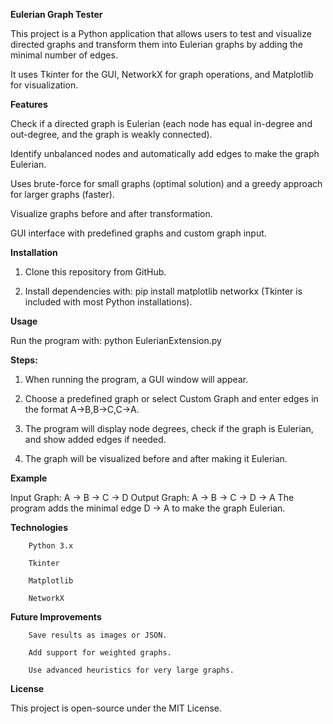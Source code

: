 **Eulerian Graph Tester**

This project is a Python application that allows users to test and visualize directed graphs and transform them into Eulerian graphs by adding the minimal number of edges.

It uses Tkinter for the GUI, NetworkX for graph operations, and Matplotlib for visualization.

**Features**

Check if a directed graph is Eulerian (each node has equal in-degree and out-degree, and the graph is weakly connected).
		
Identify unbalanced nodes and automatically add edges to make the graph Eulerian.
		
Uses brute-force for small graphs (optimal solution) and a greedy approach for larger graphs (faster).
		
Visualize graphs before and after transformation.
		
GUI interface with predefined graphs and custom graph input.

**Installation**

1. Clone this repository from GitHub.

2. Install dependencies with:
		pip install matplotlib networkx
		(Tkinter is included with most Python installations).

**Usage**

Run the program with:
python EulerianExtension.py

**Steps:**

1. When running the program, a GUI window will appear.

2. Choose a predefined graph or select Custom Graph and enter edges in the format A->B,B->C,C->A.

3. The program will display node degrees, check if the graph is Eulerian, and show added edges if needed.

4. The graph will be visualized before and after making it Eulerian.

**Example**

Input Graph: A → B → C → D
Output Graph: A → B → C → D → A
The program adds the minimal edge D → A to make the graph Eulerian.

**Technologies**

		Python 3.x
		
		Tkinter
		
		Matplotlib
		
		NetworkX

**Future Improvements**

		Save results as images or JSON.
		
		Add support for weighted graphs.
		
		Use advanced heuristics for very large graphs.

**License**

This project is open-source under the MIT License.
